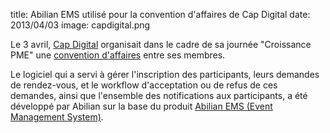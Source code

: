 title: Abilian EMS utilisé pour la convention d'affaires de Cap Digital
date: 2013/04/03
image: capdigital.png

Le 3 avril, [Cap Digital](http://www.capdigital.com/) organisait dans le cadre
de sa journée "Croissance PME" une [convention d'affaires](http://convention.capdigital.com/croissance-pme-2013/home/) entre ses membres.

Le logiciel qui a servi à gérer l'inscription des participants, leurs demandes
de rendez-vous, et le workflow d'acceptation ou de refus de ces demandes, ainsi
que l'ensemble des notifications aux participants, a été développé par Abilian sur
la base du produit [Abilian EMS (Event Management System)](/fr/solutions/).